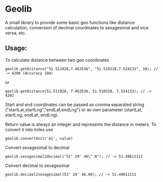 # Geolib

A small library to provide some basic geo functions like distance calculation, conversion of decimal coordinates to sexagesimal and vice versa, etc.

## Usage:

To calculate distance between two geo coordinates

`geolib.getDistance("51.511928,7.463536", "51.510318,7.524133", 10); // -> 4200 (Accuracy 10m)`

or

`geolib.getDistance(51.511928, 7.463536, 51.510318, 7.524133); // -> 4202`

Start and end coordinates can be passed as comma separated string ("startLat,startLng","endLat,endLng") or as own parameter (startLat, startLng, endLat, endLng).

Return value is always an integer and represents the distance in meters. To convert it into miles use

`geolib.convertUnit('mi', value)`

Convert sexagesimal to decimal

`geolib.sexagesimal2decimal("51° 29' 46\" N"); // -> 51.49611111`

Convert decimal to sexagesimal

`geolib.decimal2sexagesimal(51° 29' 46.00); // -> 51.49611111`